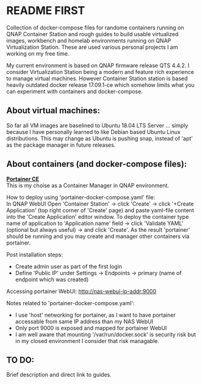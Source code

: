 # README FIRST
Collection of docker-compose files for randome containers running on QNAP Container Station and rough guides to build usable virtualized images, workbench and homelab environments running on QNAP Virtualization Station. These are used various personal projects I am working on my free time.

My current environment is based on QNAP firmware release QTS 4.4.2. I consider Virtualization Station being a modern and feature rich experience to manage virtual machines. However Container Station station is based heavily outdated docker release 17.09.1-ce which somehow limits what you can experiment with containers and docker-compose. 

About virtual machines:
---
So far all VM images are baselined to Ubuntu 18.04 LTS Server ... simply because I have personally learned to like Debian based Ubuntu Linux distributions. This may change as Ubuntu is pushing snap, instead of 'apt' as the package manager in future releases.

About containers (and docker-compose files):
---
**[Portainer CE](https://portainer.io)**  
This is my choise as a Container Manager in QNAP environment. 

How to deploy using 'portainer-docker-compose.yaml' file:  
In QNAP WebUI Open 'Container Station' -> click 'Create' -> click '+Create Application' (top right corner of 'Create' page) and paste yaml-file content into the 'Create Application' editor window. To deploy the container type name of application to 'Application name' field -> click 'Validate YAML' (optional but always useful) -> and click 'Create'. As the result 'portainer' should be running and you may create and manager other containers via portainer.  

Post installation steps:
- Create admin user as part of the first login
- Define 'Public IP' under Settings -> Endpoints -> primary (name of endpoint which was created)

Accessing portainer WebUI: [http://nas-webui-ip-addr:9000](http://nas-webui-ip-addr:9000)

Notes related to 'portainer-docker-compose.yaml': 
- I use 'host' networking for portainer, as I want to have portainer accessable from same IP address than my NAS WebUI
- Only port 9000 is exposed and mapped for portainer WebUI
- I am well aware that mounting '/var/run/docker.sock' is security risk but in my closed environment I consider that risk managable.



TO DO:
---
Brief description and direct link to guides.
